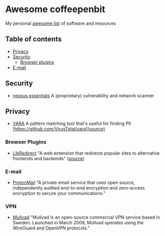 # Awesome coffeepenbit
My personal [awesome list](https://github.com/topics/awesome-list) of software and resources

## Table of contents
- [Privacy](#privacy)
- [Security](#security)
  - [Browser plugins](#browser-plugins)
- [E-mail](#e-mail)
  
## Security
- [nessus essentials](https://www.tenable.com/products/nessus/nessus-essentials) A (proprietary) vulnerability and network scanner

## Privacy
- [YARA](https://virustotal.github.io/yara/) A pattern matching tool that's useful for finding PII [https://github.com/VirusTotal/yara](source)

### Browser Plugins
- [LibRedirect](https://libredirect.codeberg.page) "A web extension that redirects popular sites to alternative frontends and backends" ([source](https://github.com/libredirect/libredirect))

### E-mail
- [ProtonMail](https://proton.me/mail) "A private email service that uses open source, independently audited end-to-end encryption and zero-access encryption to secure your communications."

### VPN
- [Mullvad](https://mullvad.net/en/) "Mullvad is an open-source commercial VPN service based in Sweden. Launched in March 2009, Mullvad operates using the WireGuard and OpenVPN protocols."

